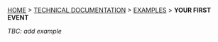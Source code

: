 [HOME](Home) > [TECHNICAL DOCUMENTATION](technical-documentation) > [EXAMPLES](examples) > **YOUR FIRST EVENT**

*TBC: add example*
